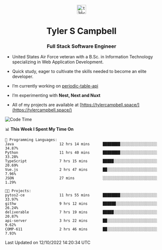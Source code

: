 <p align="center">
<a href="https://www.linkedin.com/in/t36campbell" target="blank"><img align="center" src="https://ik.imagekit.io/t36campbell/Portfolio/linkedin.png.original_m8bbGgPh6.png" alt="t36campbell" height="30" width="30" /></a>
</p>
<h1 align="center">Tyler S Campbell</h1>
<h3 align="center">Full Stack Software Engineer</h3>

* United States Air Force veteran with a B.Sc. in Information Technology specializing in Web Application Development. 

* Quick study, eager to cultivate the skills needed to become an elite developer.

* I’m currently working on [periodic-table-api](https://github.com/t36campbell/periodic-table-api)

* I’m experimenting with **Nest, Next and Nuxt**

* All of my projects are available at [https://tylercampbell.space/](https://tylercampbell.space/)

<!--START_SECTION:waka-->
![Code Time](http://img.shields.io/badge/Code%20Time-1%2C880%20hrs%2012%20mins-blue)

📊 **This Week I Spent My Time On** 

```text
💬 Programming Languages: 
Java                     12 hrs 14 mins      ████████░░░░░░░░░░░░░░░░░   34.87% 
Python                   11 hrs 40 mins      ████████░░░░░░░░░░░░░░░░░   33.28% 
TypeScript               7 hrs 15 mins       █████░░░░░░░░░░░░░░░░░░░░   20.69% 
Vue.js                   2 hrs 47 mins       ██░░░░░░░░░░░░░░░░░░░░░░░   7.96% 
JSON                     27 mins             ░░░░░░░░░░░░░░░░░░░░░░░░░   1.29%

🐱‍💻 Projects: 
pytos2-ce                11 hrs 55 mins      ████████░░░░░░░░░░░░░░░░░   33.97% 
githw                    9 hrs 12 mins       ██████░░░░░░░░░░░░░░░░░░░   26.24% 
deliverable              7 hrs 19 mins       █████░░░░░░░░░░░░░░░░░░░░   20.87% 
api-server               3 hrs 22 mins       ██░░░░░░░░░░░░░░░░░░░░░░░   9.62% 
COMP-611                 2 hrs 46 mins       ██░░░░░░░░░░░░░░░░░░░░░░░   7.93%

```


 Last Updated on 12/10/2022 14:20:34 UTC
<!--END_SECTION:waka-->
